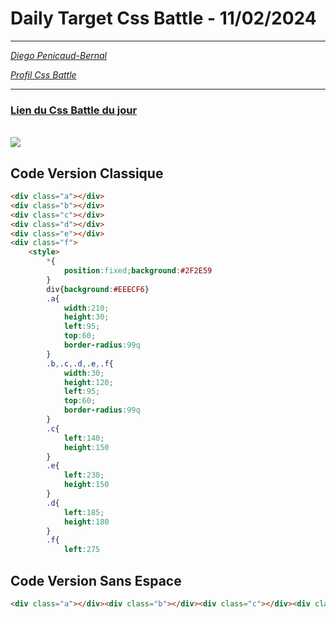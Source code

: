 # Daily Target Css Battle - 11/02/2024

<hr>

[<em>Diego Penicaud-Bernal</em>](https://github.com/Diego-PB)

[<em>Profil Css Battle</em>](https://cssbattle.dev/player/diegopb)

<hr>

### [Lien du Css Battle du jour](https://cssbattle.dev/play/qqtu0Kzz2nMXyxWLqSVg)

<br>
<img src="https://firebasestorage.googleapis.com/v0/b/cssbattleapp.appspot.com/o/user%2Fummd3POvEDfFyeFvVdOMG3OOrwE2%2Ftargets%2Ftarget_PLMY7SE.png?alt=media">

## Code Version Classique

```html
<div class="a"></div>
<div class="b"></div>
<div class="c"></div>
<div class="d"></div>
<div class="e"></div>
<div class="f">
    <style>
        *{
            position:fixed;background:#2F2E59
        }
        div{background:#EEECF6}
        .a{
            width:210;
            height:30;
            left:95;
            top:60;
            border-radius:99q
        }
        .b,.c,.d,.e,.f{
            width:30;
            height:120;
            left:95;
            top:60;
            border-radius:99q
        }
        .c{
            left:140;
            height:150
        }
        .e{
            left:230;
            height:150
        }
        .d{
            left:185;
            height:180
        }
        .f{
            left:275

```

## Code Version Sans Espace

```html
<div class="a"></div><div class="b"></div><div class="c"></div><div class="d"></div><div class="e"></div><div class="f"><style>*{position:fixed;background:#2F2E59}div{background:#EEECF6}.a{width:210;height:30;left:95;top:60;border-radius:99q}.b,.c,.d,.e,.f{width:30;height:120;left:95;top:60;border-radius:99q}.c{left:140;height:150}.e{left:230;height:150}.d{left:185;height:180}.f{left:275
```
